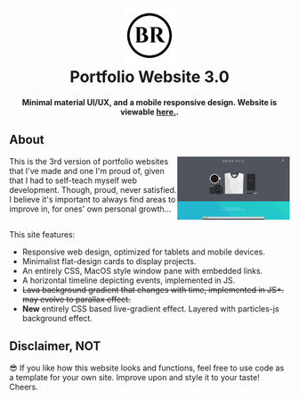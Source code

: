 <h1 align="center">
    <img alt="Lumen" title="Lumen" src="https://github.com/BrianRuizy/portfolio-website-3.0/blob/master/Misc/BR%20logo%20blk.png" width="100"> </br>
    Portfolio Website 3.0
</h1>

<h4 align="center">
Minimal material UI/UX, and a mobile responsive design. Website is viewable <a href="https://www.brianruizy.com" target="_blank">here.</a>.
</h4>

## About 
<img align="right" src="https://github.com/BrianRuizy/portfolio-website-3.0/blob/master/brianruizy-portfolio-website-3.0.gif" width="40%">
</img>
This is the 3rd version of portfolio websites that I've made and one I'm proud of, given that I had to self-teach myself web development. Though, proud, never satisfied. I believe it's important to always find areas to improve in, for ones' own personal growth...


##

This site features:  
* Responsive web design, optimized for tablets and mobile devices. 
* Minimalist flat-design cards to display projects.
* An entirely CSS, MacOS style window pane with embedded links.
* A horizontal timeline depicting events, implemented in JS.
* <del>Lava background gradient that changes with time, implemented in JS*. may evolve to parallax effect.<del>
* **New** entirely CSS based live-gradient effect. Layered with particles-js background effect.

## Disclaimer, NOT 
😎 If you like how this website looks and functions, feel free to use code as a template for your own site.
Improve upon and style it to your taste! Cheers.
